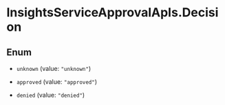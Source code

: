# InsightsServiceApprovalApIs.Decision

## Enum


* `unknown` (value: `"unknown"`)

* `approved` (value: `"approved"`)

* `denied` (value: `"denied"`)


